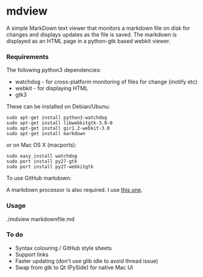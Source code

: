 # mdview

A simple MarkDown text viewer that monitors a markdown file on disk
for changes and displays updates as the file is saved. The markdown is
displayed as an HTML page in a python-gtk based webkit viewer.

### Requirements
The following python3 dependencies:

- watchdog - for cross-platform monitoring of files for change
(inotify etc)
- webkit - for displaying HTML
- gtk3

These can be installed on Debian/Ubunu:
```
sudo apt-get install python3-watchdog
sudo apt-get install libwebkitgtk-3.0-0
sudo apt-get install gir1.2-webkit-3.0
sudo apt-get install markdown
```


or on Mac OS X (macports):

```
sudo easy_install watchdog
sudo port install py27-gtk
sudo port install py27-webkitgtk
```


To use GitHub markdown:

A markdown processor is also required. I use
[this one](https://gist.github.com/ralph/1300939).

### Usage
./mdview markdownfile.md

### To do
- Syntax colouring / GitHub style sheets
- Support links
- Faster updating (don't use glib idle to avoid thread issue)
- Swap from gtk to Qt (PySide) for native Mac UI
